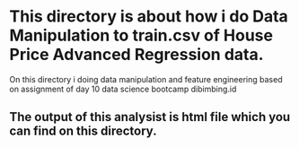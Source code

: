# This directory is about how i do Data Manipulation to train.csv of House Price Advanced Regression data.

On this directory i doing data manipulation and feature engineering based on assignment of day 10 data science bootcamp dibimbing.id

## The output of this analysist is html file which you can find on this directory.
